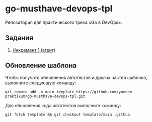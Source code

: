 # go-musthave-devops-tpl

Репозитория для практического трека «Go в DevOps».

## Задания
1. [Инкремент 1 (агент)](./docs/tasks/increment1.md)

## Обновление шаблона

Чтобы получать обновления автотестов и других частей шаблона, выполните следующую команду:
```
git remote add -m main template https://github.com/yandex-praktikum/go-musthave-devops-tpl.git
```

Для обновления кода автотестов выполните команду:
```
git fetch template && git checkout template/main .github
```
